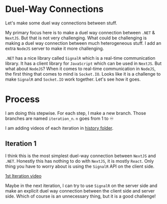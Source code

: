 # Duel-Way Connections

Let's make some duel way connections between stuff.

My primary focus here is to make a duel way connection between `.NET` & `NextJS`. But that is not very challenging. What could be challenging is making a duel way connection between much heterogeneous stuff. I add an extra `NodeJS` server to make it more challenging.

`.NET` has a nice library called `SignalR` which is a real-time communication library. It has a client library for `JavaScript` which can be used in `NextJS`. But what about `NodeJS`? When it comes to real-time communication in `NodeJS`, the first thing that comes to mind is `Socket.IO`. Looks like it is a challenge to make `SignalR` and `Socket.IO` work together. Let's see how it goes.

# Process

I am doing this stepwise. For each step, I make a new branch. Those branches are named `iteration_n`. `n` goes from 1 to ♾️

I am adding videos of each iteration in [history folder](./history/).

## Iteration 1

I think this is the most simplest duel-way connection between `NextJS` and `.NET`. Honestly this has nothing to do with `NextJS`, it is mostly `React`. Only thing you have to worry about is using the `SignalR` API on the client side.

[1st Iteration video](./history/1st%20iteration.mp4)

Maybe in the next iteration, I can try to use `SignalR` on the server side and make an explicit duel way connection between the client side and server side. Which of course is an unnecessary thing, but it is a good challenge!
